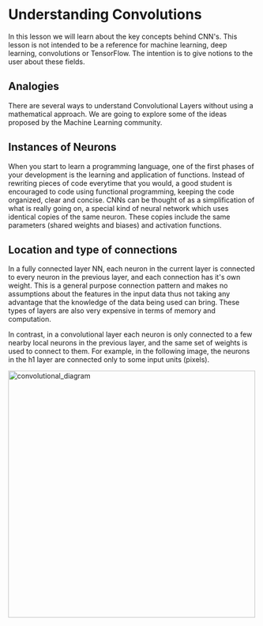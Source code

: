 # Understanding Convolutions

In this lesson we will learn about the key concepts behind CNN's. This lesson is not intended to be a reference for machine learning, deep learning, convolutions or TensorFlow. The intention is to give notions to the user about these fields.

## Analogies
There are several ways to understand Convolutional Layers without using a mathematical approach. We are going to explore some of the ideas proposed by the Machine Learning community.

## Instances of Neurons
When you start to learn a programming language, one of the first phases of your development is the learning and application of functions. Instead of rewriting pieces of code everytime that you would, a good student is encouraged to code using functional programming, keeping the code organized, clear and concise. CNNs can be thought of as a simplification of what is really going on, a special kind of neural network which uses identical copies of the same neuron. These copies include the same parameters (shared weights and biases) and activation functions.

## Location and type of connections
In a fully connected layer NN, each neuron in the current layer is connected to every neuron in the previous layer, and each connection has it's own weight. This is a general purpose connection pattern and makes no assumptions about the features in the input data thus not taking any advantage that the knowledge of the data being used can bring. These types of layers are also very expensive in terms of memory and computation.

In contrast, in a convolutional layer each neuron is only connected to a few nearby local neurons in the previous layer, and the same set of weights is used to connect to them. For example, in the following image, the neurons in the h1 layer are connected only to some input units (pixels).

<img src="https://public.boxcloud.com/d/1/b1!3-gNblL0cnOskVlfpbFn1YHVjsFcgkd5rEN5VS9uahfuOlRMFKq0fX1wGmODUO8kLhA_F94g7cF8-xbokZAuAdtjGYz7chNGFxzywwXbGl813uU03lzpBu_gcvL2rPPYvP6L-9KtHp5mLfTx6ytIDEdVvd4nEJ7766tDLUCrjVQJmzeHuVFPLexHOv6u9wkyTJcGONwHWnhnDDBatt0q_bStzcoUwLN1zSglaB1KDFARl9gZ7bHgvla0N_vUqNGfUzRRbo8OmBXPL-cYBXvkM_EObgKccBuS8vDpmknyTmrDOIBkPYunUqOy1VqWjAu4vJFgIKGzks8TzIL3nGbfsNJdrby-e62gcEIi0BRPFnbZqHPa2xzX_c5WlziAb2iEkdWyfEyFWdaOjMg_0-7Vo503g3GTyb95EKuX4T32t6p7t7yZAmck2N_IV9r1uA2sCReLAkKap67nMB35yPgViIqzY7kwL0NEbTcbvjenX1IyCQAHNALB1dhIW5v8Zb0t3BR59DnCiREAuCHotjqVTT2zemn9HfIzHbvg5vEF9t-4G3CkSQv0YagVahJZ2ZjRWcEZvr_mvZe2DBA_YUoYOCxEEpHu2ldKVqZ6XBcLMo6shfA6Er_qBSWAgxw5NVsz6PZwu8ZzeNdKs6gvjnA_AcdQoVfDC11cuRxLrNQol4GqzQ7T8EjUB0hFyMQ2Zk1-jiqY-mwG28-hg0du_6hYgzmauVnRaz53ct7ioX-rn9YJHeyM9xRssJ4DdWTjM1dTjgbtWliW3K4tAyyhUluVgTj19suu_KnzTKjAtdejXoC2mcIzkMomBfj0M9x0nk08gnToO9Q6w5pgwXJOBowemuE4lGYIgk4BT7sUPCOf-KER4dXDvNvJFLPrnO38usg3mii4LRiiFs8rmG2epUxSaZInhKhSXI4wal867zlYKu0gM89IhSqbYys8xLaSl95MYTIGsnRKYroI800AOl-jA3g8yjACDcf5p59xLolZcbu1MBh9ANaqPvhk6hBKNq2ryTn2tP31DFXqidlYWnrDGPIBfCEcHhKv7YGD3cN7MtbkWMaQj8EBp6gRF1oWoADGHIyFt933tpsArKKO8lSpJHqrpB-ny7nWGr9OcD_9TGLCn2wIW9AwcKC_-OXa2GOvJYLJk2FPFU-nuuZ2eMuzwqHe1PPaLjBOZAkBMy-0fhFAx_JRLLXDLiyk_Na8EA72QAZmSUEmCUWhdfkCNtam3_v9LcFigATUZuXRz3x3wLgBAROBUWlfIcH5_hUD6XTgdMiFfvmf5wmAOBbH34kKBXMIHd8RrdDgSYMO3WgYWcopeq3V2MKpsQFF4DAqTLaSmF9GWcNCR1c7OerEatp4m9UluKS5mQ_VW14VDS5LonWkpksw9loTuxn5BWF-0P_NfgH-p_Cl6tMj0bj0GWCLrzDB_rBPtYR18LODIofAANXw2TUvVEw-1afYlLYvUaOP5X-6W0VFeWfagibHYSHR/download" width="500" height="500" alt="convolutional_diagram">

